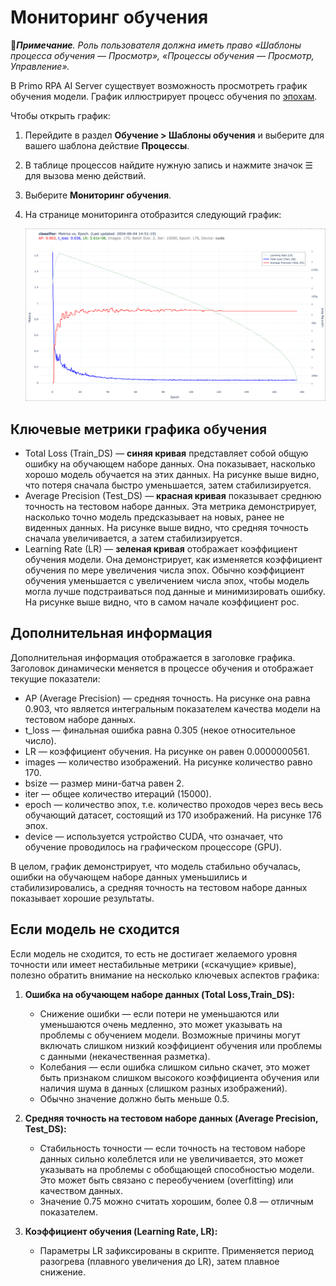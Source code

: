 # Мониторинг обучения

:large_blue_diamond:***Примечание**. Роль пользователя должна иметь право «Шаблоны процесса обучения — Просмотр», «Процессы обучения — Просмотр, Управление».*

В Primo RPA AI Server cуществует возможность просмотреть график обучения модели. График иллюстрирует процесс обучения по [эпохам](https://docs.primo-rpa.ru/primo-rpa/primo-rpa-ai-server/glossary#epokha). 

Чтобы открыть график:
1. Перейдите в раздел **Обучение > Шаблоны обучения** и выберите для вашего шаблона действие **Процессы**.
1. В таблице процессов найдите нужную запись и нажмите значок ☰ для вызова меню действий. 
1. Выберите **Мониторинг обучения**.
1. На странице мониторинга отобразится следующий график:
   
   ![График процесса обучения](<../../../../.gitbook/assets1/primo-ai/user-guide/training-schedule.png>)

## Ключевые метрики графика обучения
* Total Loss (Train_DS) — **синяя кривая** представляет собой общую ошибку на обучающем наборе данных. Она показывает, насколько хорошо модель обучается на этих данных. На рисунке выше видно, что потеря сначала быстро уменьшается, затем стабилизируется.
* Average Precision (Test_DS) — **красная кривая** показывает среднюю точность на тестовом наборе данных. Эта метрика демонстрирует, насколько точно модель предсказывает на новых, ранее не виденных данных. На рисунке выше видно, что средняя точность сначала увеличивается, а затем стабилизируется.
* Learning Rate (LR) — **зеленая кривая** отображает коэффициент обучения модели. Она демонстрирует, как изменяется коэффициент обучения по мере увеличения числа эпох. Обычно коэффициент обучения уменьшается с увеличением числа эпох, чтобы модель могла лучше подстраиваться под данные и минимизировать ошибку. На рисунке выше видно, что в самом начале коэффициент рос.

## Дополнительная информация 

Дополнительная информация отображается в заголовке графика. Заголовок динамически меняется в процессе обучения и отображает текущие показатели:
* AP (Average Precision) — средняя точность. На рисунке она равна 0.903, что является интегральным показателем качества модели на тестовом наборе данных.
* t_loss — финальная ошибка равна 0.305 (некое относительное число).
* LR — коэффициент обучения. На рисунке он равен 0.0000000561.
* images — количество изображений. На рисунке количество равно 170.
* bsize — размер мини-батча равен 2.
* iter — общее количество итераций (15000).
* epoch — количество эпох, т.е. количество проходов через весь весь обучающий датасет, состоящий из 170 изображений. На рисунке 176 эпох.
* device — используется устройство CUDA, что означает, что обучение проводилось на графическом процессоре (GPU).

В целом, график демонстрирует, что модель стабильно обучалась, ошибки на обучающем наборе данных уменьшились и стабилизировались, а средняя точность на тестовом наборе данных показывает хорошие результаты.

## Если модель не сходится

Если модель не сходится, то есть не достигает желаемого уровня точности или имеет нестабильные метрики («скачущие» кривые), полезно обратить внимание на несколько ключевых аспектов графика:

1. **Ошибка на обучающем наборе данных (Total Loss,Train_DS):**
   * Снижение ошибки — если потери не уменьшаются или уменьшаются очень медленно, это может указывать на проблемы с обучением модели. Возможные причины могут включать слишком низкий коэффициент обучения или проблемы с данными (некачественная разметка).
   * Колебания — если ошибка слишком сильно скачет, это может быть признаком слишком высокого коэффициента обучения или наличия шума в данных (слишком разных изображений).
   * Обычно значение должно быть меньше 0.5.

2. **Средняя точность на тестовом наборе данных (Average Precision, Test_DS):**
   * Стабильность точности — если точность на тестовом наборе данных сильно колеблется или не увеличивается, это может указывать на проблемы с обобщающей способностью модели. Это может быть связано с переобучением (overfitting) или качеством данных.
   * Значение 0.75 можно считать хорошим, более 0.8 — отличным показателем.

3. **Коэффициент обучения (Learning Rate, LR):**
   * Параметры LR зафиксированы в скрипте. Применяется период разогрева (плавного увеличения до LR), затем плавное снижение.
